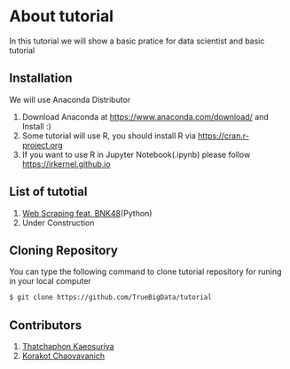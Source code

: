# About tutorial 
In this tutorial we will show a basic pratice for data scientist and basic tutorial 

## Installation
We will use Anaconda Distributor 
1. Download Anaconda at https://www.anaconda.com/download/ and Install :)
2. Some tutorial will use R, you should install R via https://cran.r-project.org
3. If you want to use R in Jupyter Notebook(.ipynb) please follow https://irkernel.github.io

## List of tutotial
1. [Web Scraping feat. BNK48](https://github.com/TrueBigData/tutorial/tree/master/BNK48_Data)(Python)
2. Under Construction
## Cloning Repository
You can type the following command to clone tutorial repository for runing in your local computer
```Bash
$ git clone https://github.com/TrueBigData/tutorial
```

## Contributors
1. [Thatchaphon Kaeosuriya](https://github.com/tigerstat46)
2. [Korakot Chaovavanich](https://github.com/korakot)
